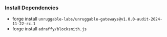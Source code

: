 
### Install Dependencies 

- forge install `unruggable-labs/unruggable-gateways@v1.0.0-audit-2024-11-22-rc.1`
- forge install `adraffy/blocksmith.js`